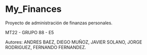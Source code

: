 # My_Finances
Proyecto de administración de finanzas personales.

MT22 - GRUPO 88 - E5

Autores: ANDRES BAEZ,
         DIEGO MUÑOZ,
         JAVIER SOLANO,
         JORGE RODRIGUEZ,
         FERNANDO FERNANDEZ.
